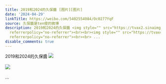 ```yaml
---
title: 2019和2024的久保醬 [图片][图片]
date: '2024-04-29'
linkTitle: https://weibo.com/5402554084/Oc0277YqF
source: 久保醬是ten使的微博
description: 2019和2024的久保醬 <img style="" src="https://tvax2.sinaimg.cn/large/005TCz76gy1hp7zwkd72cj30u0140450.jpg"
  referrerpolicy="no-referrer"><br><br><img style="" src="https://tvax4.sinaimg.cn/large/005TCz76gy1hp7zwly45oj31400u0n46.jpg"
  referrerpolicy="no-referrer"><br><br> ...
disable_comments: true
---
```

2019和2024的久保醬 <img style="" src="https://tvax2.sinaimg.cn/large/005TCz76gy1hp7zwkd72cj30u0140450.jpg" referrerpolicy="no-referrer"><br><br><img style="" src="https://tvax4.sinaimg.cn/large/005TCz76gy1hp7zwly45oj31400u0n46.jpg" referrerpolicy="no-referrer"><br><br> ...
